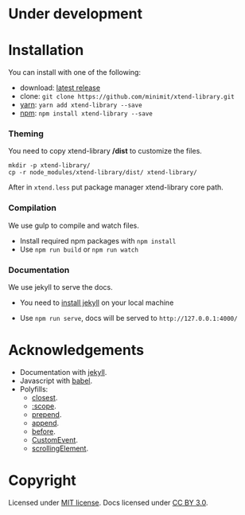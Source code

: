 
# Under development

# Installation

You can install with one of the following:
* download: [latest release](https://github.com/minimit/xtend-library/releases/latest)
* clone: `git clone https://github.com/minimit/xtend-library.git`
* [yarn](https://yarnpkg.com/): `yarn add xtend-library --save`
* [npm](https://www.npmjs.com/): `npm install xtend-library --save`

### Theming

You need to copy xtend-library **/dist** to customize the files.

```
mkdir -p xtend-library/
cp -r node_modules/xtend-library/dist/ xtend-library/
```

After in `xtend.less` put package manager xtend-library core path.

### Compilation

We use gulp to compile and watch files.

* Install required npm packages with ```npm install```
* Use ```npm run build``` or ```npm run watch```

### Documentation

We use jekyll to serve the docs.

* You need to [install jekyll](https://jekyllrb.com/docs/installation/) on your local machine

* Use ```npm run serve```, docs will be served to ```http://127.0.0.1:4000/```

# Acknowledgements

* Documentation with [jekyll](https://jekyllrb.com/).
* Javascript with [babel](https://babeljs.io/).
* Polyfills:
  * [closest](https://github.com/jonathantneal/closest/).
  * [:scope](https://github.com/jonathantneal/element-qsa-scope/).
  * [prepend](https://developer.mozilla.org/en-US/docs/Web/API/ParentNode/prepend).
  * [append](https://developer.mozilla.org/en-US/docs/Web/API/ParentNode/append).
  * [before](https://developer.mozilla.org/en-US/docs/Web/API/ChildNode/before).
  * [CustomEvent](https://developer.mozilla.org/en-US/docs/Web/API/CustomEvent/CustomEvent).
  * [scrollingElement](https://github.com/yangg/scrolling-element).
<!--
* Icons by [feather icons](https://github.com/feathericons/feather).
-->

# Copyright

Licensed under [MIT license](https://github.com/minimit/xtend-library/blob/master/LICENSE).
Docs licensed under [CC BY 3.0](https://github.com/minimit/xtend-library/blob/master/LICENSE-DOCS).
